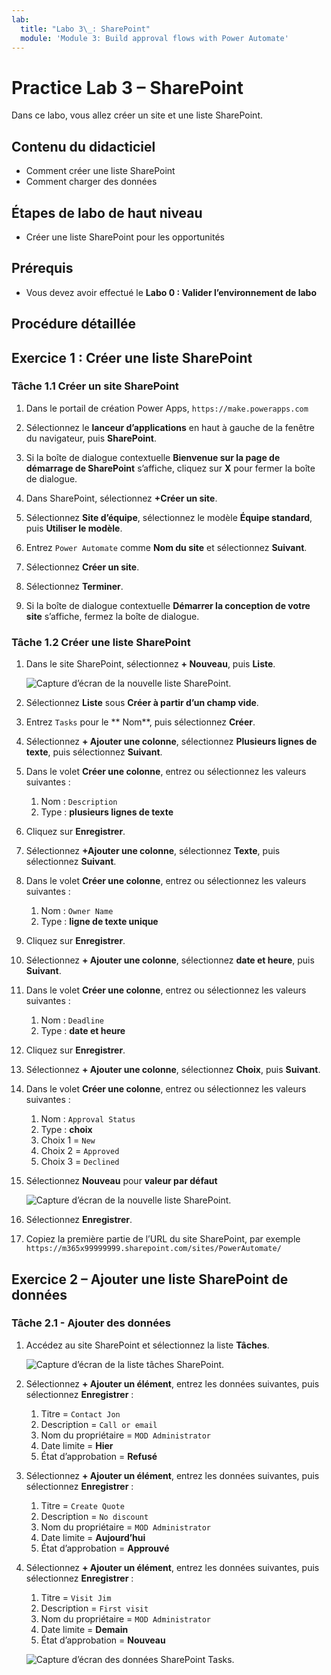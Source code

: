 ```yaml
---
lab:
  title: "Labo 3\_: SharePoint"
  module: 'Module 3: Build approval flows with Power Automate'
---
```


# Practice Lab 3 – SharePoint

Dans ce labo, vous allez créer un site et une liste SharePoint.

## Contenu du didacticiel

- Comment créer une liste SharePoint
- Comment charger des données

## Étapes de labo de haut niveau

- Créer une liste SharePoint pour les opportunités
  
## Prérequis

- Vous devez avoir effectué le **Labo 0 : Valider l’environnement de labo**

## Procédure détaillée

## Exercice 1 : Créer une liste SharePoint

### Tâche 1.1 Créer un site SharePoint

1. Dans le portail de création Power Apps, `https://make.powerapps.com`

1. Sélectionnez le **lanceur d’applications** en haut à gauche de la fenêtre du navigateur, puis **SharePoint**.

1. Si la boîte de dialogue contextuelle **Bienvenue sur la page de démarrage de SharePoint** s’affiche, cliquez sur **X** pour fermer la boîte de dialogue.

1. Dans SharePoint, sélectionnez **+Créer un site**.

1. Sélectionnez **Site d’équipe**, sélectionnez le modèle **Équipe standard**, puis **Utiliser le modèle**.

1. Entrez `Power Automate` comme **Nom du site** et sélectionnez **Suivant**.

1. Sélectionnez **Créer un site**.

1. Sélectionnez **Terminer**.

1. Si la boîte de dialogue contextuelle **Démarrer la conception de votre site** s’affiche, fermez la boîte de dialogue.

### Tâche 1.2 Créer une liste SharePoint

1. Dans le site SharePoint, sélectionnez **+ Nouveau**, puis **Liste**.

    ![Capture d’écran de la nouvelle liste SharePoint.](../media/new-sharepoint-list.png)

1. Sélectionnez **Liste** sous **Créer à partir d’un champ vide**.

1. Entrez `Tasks` pour le ** Nom**, puis sélectionnez **Créer**.

1. Sélectionnez **+ Ajouter une colonne**, sélectionnez **Plusieurs lignes de texte**, puis sélectionnez **Suivant**.

1. Dans le volet **Créer une colonne**, entrez ou sélectionnez les valeurs suivantes :

   1. Nom : `Description`
   1. Type : **plusieurs lignes de texte**

1. Cliquez sur **Enregistrer**.

1. Sélectionnez **+Ajouter une colonne**, sélectionnez **Texte**, puis sélectionnez **Suivant**.

1. Dans le volet **Créer une colonne**, entrez ou sélectionnez les valeurs suivantes :

   1. Nom : `Owner Name`
   1. Type : **ligne de texte unique**

1. Cliquez sur **Enregistrer**.

1. Sélectionnez **+ Ajouter une colonne**, sélectionnez **date et heure**, puis **Suivant**.

1. Dans le volet **Créer une colonne**, entrez ou sélectionnez les valeurs suivantes :

   1. Nom : `Deadline`
   1. Type : **date et heure**

1. Cliquez sur **Enregistrer**.

1. Sélectionnez **+ Ajouter une colonne**, sélectionnez **Choix**, puis **Suivant**.

1. Dans le volet **Créer une colonne**, entrez ou sélectionnez les valeurs suivantes :

   1. Nom : `Approval Status`
   1. Type : **choix**
   1. Choix 1 = `New`
   1. Choix 2 = `Approved`
   1. Choix 3 = `Declined`

1. Sélectionnez **Nouveau** pour **valeur par défaut**

    ![Capture d’écran de la nouvelle liste SharePoint.](../media/add-choice-column.png)

1. Sélectionnez **Enregistrer**.

1. Copiez la première partie de l’URL du site SharePoint, par exemple `https://m365x99999999.sharepoint.com/sites/PowerAutomate/`


## Exercice 2 – Ajouter une liste SharePoint de données

### Tâche 2.1 - Ajouter des données

1. Accédez au site SharePoint et sélectionnez la liste **Tâches**.

    ![Capture d’écran de la liste tâches SharePoint.](../media/tasks-sharepoint-list.png)

1. Sélectionnez **+ Ajouter un élément**, entrez les données suivantes, puis sélectionnez **Enregistrer** :

   1. Titre = `Contact Jon`
   1. Description = `Call or email`
   1. Nom du propriétaire = `MOD Administrator`
   1. Date limite = **Hier**
   1. État d’approbation = **Refusé**

1. Sélectionnez **+ Ajouter un élément**, entrez les données suivantes, puis sélectionnez **Enregistrer** :

   1. Titre = `Create Quote`
   1. Description = `No discount`
   1. Nom du propriétaire = `MOD Administrator`
   1. Date limite = **Aujourd’hui**
   1. État d’approbation = **Approuvé**

1. Sélectionnez **+ Ajouter un élément**, entrez les données suivantes, puis sélectionnez **Enregistrer** :

   1. Titre = `Visit Jim`
   1. Description = `First visit`
   1. Nom du propriétaire = `MOD Administrator`
   1. Date limite = **Demain**
   1. État d’approbation = **Nouveau**

    ![Capture d’écran des données SharePoint Tasks.](../media/tasks-data.png)

